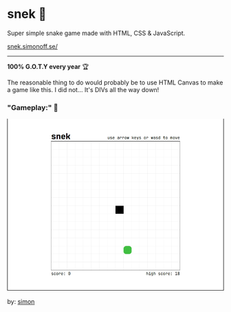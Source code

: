 # snek 🐍

Super simple snake game made with HTML, CSS & JavaScript.

[snek.simonoff.se/](https://snek.simonoff.se/)

---

**100% G.O.T.Y every year** 🏆

The reasonable thing to do would probably be to use HTML Canvas to make a game like this. I did not...
It's DIVs all the way down!

### **"Gameplay:"** 👀

<img src="gameplay.gif" alt="Gameplay gif of snek" width=600/>

by: [simon](https://github.com/simon-off/)
